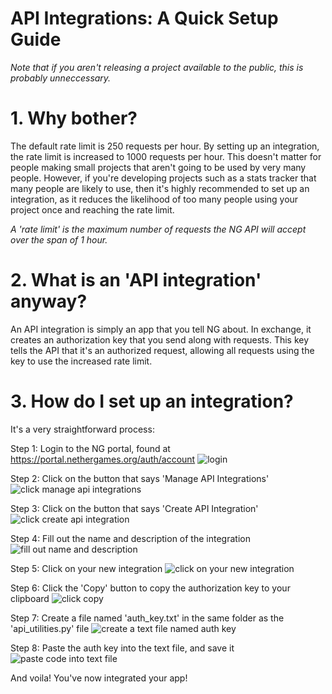 # API Integrations: A Quick Setup Guide
_Note that if you aren't releasing a project available to the public, this is probably unneccessary._

# 1. Why bother?
The default rate limit is 250 requests per hour. By setting up an integration, the rate limit is increased to 1000 requests per hour.
This doesn't matter for people making small projects that aren't going to be used by very many people. However, if you're developing projects such as a
stats tracker that many people are likely to use, then it's highly recommended to set up an integration, as it reduces the likelihood of too many people
using your project once and reaching the rate limit.

_A 'rate limit' is the maximum number of requests the NG API will accept over the span of 1 hour._

# 2. What is an 'API integration' anyway?
An API integration is simply an app that you tell NG about. In exchange, it creates an authorization key that you send along with requests. This key
tells the API that it's an authorized request, allowing all requests using the key to use the increased rate limit.

# 3. How do I set up an integration?
It's a very straightforward process:

Step 1: Login to the NG portal, found at https://portal.nethergames.org/auth/account
![login](https://user-images.githubusercontent.com/69582383/130303102-d3357307-7c49-4528-9ea1-33d398241a55.PNG)

Step 2: Click on the button that says 'Manage API Integrations'
![click manage api integrations](https://user-images.githubusercontent.com/69582383/130303123-1d89180a-d474-4b30-9baf-8f517935c6a0.PNG)

Step 3: Click on the button that says 'Create API Integration'
![click create api integration](https://user-images.githubusercontent.com/69582383/130303132-3e3dcd85-2f45-431b-9d9080f4ca1f6786.PNG)

Step 4: Fill out the name and description of the integration
![fill out name and description](https://user-images.githubusercontent.com/69582383/130303174-d2bbce3a-c194-4461-aa27-33b9600e4e71.PNG)

Step 5: Click on your new integration
![click on your new integration](https://user-images.githubusercontent.com/69582383/130303191-055b9601-cd8f-469f-ac98-5d59ae70222a.PNG)

Step 6: Click the 'Copy' button to copy the authorization key to your clipboard
![click copy](https://user-images.githubusercontent.com/69582383/130303211-6a4a3793-c945-4001-a3c0-96df249b6ca8.PNG)

Step 7: Create a file named 'auth_key.txt' in the same folder as the 'api_utilities.py' file
![create a text file named auth key](https://user-images.githubusercontent.com/69582383/130303246-adca9c3f-fdd1-4963-8059-4133e5def0d6.PNG)

Step 8: Paste the auth key into the text file, and save it
![paste code into text file](https://user-images.githubusercontent.com/69582383/130303272-c4e4ca71-7801-465b-ad3a-1ae48d3cdd01.PNG)

And voila! You've now integrated your app!
